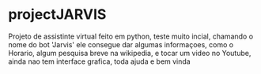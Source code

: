 # projectJARVIS
 

Projeto de assistinte virtual feito em python, teste muito incial, chamando o nome do bot 'Jarvis' ele consegue dar algumas informaçoes, como o Horario, algum pesquisa breve na wikipedia, e tocar um video no Youtube, ainda nao tem interface grafica, toda ajuda e bem vinda